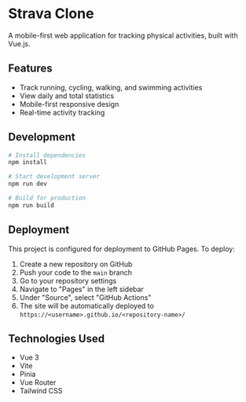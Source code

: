 # Strava Clone

A mobile-first web application for tracking physical activities, built with Vue.js.

## Features

- Track running, cycling, walking, and swimming activities
- View daily and total statistics
- Mobile-first responsive design
- Real-time activity tracking

## Development

```bash
# Install dependencies
npm install

# Start development server
npm run dev

# Build for production
npm run build
```

## Deployment

This project is configured for deployment to GitHub Pages. To deploy:

1. Create a new repository on GitHub
2. Push your code to the `main` branch
3. Go to your repository settings
4. Navigate to "Pages" in the left sidebar
5. Under "Source", select "GitHub Actions"
6. The site will be automatically deployed to `https://<username>.github.io/<repository-name>/`

## Technologies Used

- Vue 3
- Vite
- Pinia
- Vue Router
- Tailwind CSS

